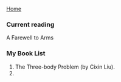 [Home](index.md)
### Current reading
A Farewell to Arms
### My Book List
1. The Three-body Problem (by Cixin Liu).
2. 

